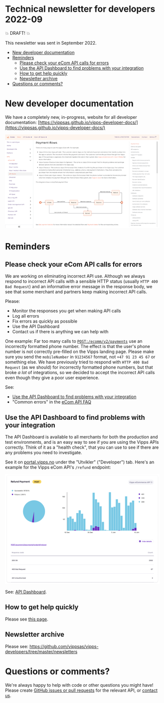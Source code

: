 <!-- START_METADATA
---
sidebar_position: 80
title: 2022-09
---
END_METADATA -->

# Technical newsletter for developers 2022-09

💥 DRAFT! 💥

This newsletter was sent in September 2022.

* [New developer documentation](#new-developer-documentation)
* [Reminders](#reminders)
  * [Please check your eCom API calls for errors](#please-check-your-ecom-api-calls-for-errors)
  * [Use the API Dashboard to find problems with your integration](#use-the-api-dashboard-to-find-problems-with-your-integration)
  * [How to get help quickly](#how-to-get-help-quickly)
  * [Newsletter archive](#newsletter-archive)
* [Questions or comments?](#questions-or-comments)

# New developer documentation

We have a completely new, in-progress, website for all developer documentation:
[https://vippsas.github.io/vipps-developer-docs/](https://vippsas.github.io/vipps-developer-docs/)

![Vipps Developer Documentation](images/2022-09-vipps-developer-docs.png)

# Reminders

## Please check your eCom API calls for errors

We are working on eliminating incorrect API use. Although we always respond to
incorrect API calls with a sensible HTTP status (usually `HTTP 400 Bad Request`)
and an informative error message in the response body, we see that some merchant
and partners keep making incorrect API calls.

Please:
- Monitor the responses you get when making API calls
- Log all errors
- Fix errors as quickly as possible
- Use the API Dashboard
- Contact us if there is anything we can help with

One example: Far too many calls to
[`POST:/ecomm/v2/payments`](https://vippsas.github.io/vipps-ecom-api/#/Vipps_eCom_API/initiatePaymentV3UsingPOST)
use an incorrectly formatted phone number.
The effect is that the user's phone number is not correctly pre-filled on
the Vipps landing page.
Please make sure you send the `mobileNumber` in `91234567` format, not
`+47 91 23 45 67` or something else.
We have previously tried to respond with `HTTP 400 Bad Request` (as we should)
for incorrectly formatted phone numbers, but that broke _a lot_  of integrations,
so we decided to accept the incorrect API calls even though they give a poor
user experience.

See:
* [Use the API Dashboard to find problems with your integration](#use-the-api-dashboard-to-find-problems-with-your-integration)
* "Common errors" in the
  [eCom API FAQ](https://github.com/vippsas/vipps-ecom-api/blob/master/vipps-ecom-api-faq.md)

## Use the API Dashboard to find problems with your integration

The API Dashboard is available to all merchants for both the production and test environments,
and is an easy way to see if you are using the Vipps APIs correctly.
Think of it as a "health check", that you can use to see if there are any
problems you need to investigate.

See it on
[portal.vipps.no](https://portal.vipps.no)
under the "Utvikler" ("Developer") tab.
Here's an example for the Vipps eCom API's `/refund` endpoint:

![API Dashboard example](images/2021-02-api-dashboard-example.png)

See:
[API Dashboard](https://github.com/vippsas/vipps-developers#api-dashboard).

## How to get help quickly

Please see
[this page](https://github.com/vippsas/vipps-developers/blob/master/contact.md).

## Newsletter archive

Please see: https://github.com/vippsas/vipps-developers/tree/master/newsletters

# Questions or comments?

We're always happy to help with code or other questions you might have!
Please create [GitHub issues or pull requests](https://github.com/vippsas)
for the relevant API,
or [contact us](https://github.com/vippsas/vipps-developers/blob/master/contact.md).
